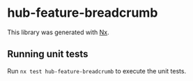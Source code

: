 # hub-feature-breadcrumb

This library was generated with [Nx](https://nx.dev).

## Running unit tests

Run `nx test hub-feature-breadcrumb` to execute the unit tests.
